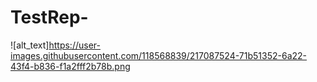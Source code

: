 # TestRep-

![alt_text]https://user-images.githubusercontent.com/118568839/217087524-71b51352-6a22-43f4-b836-f1a2fff2b78b.png
